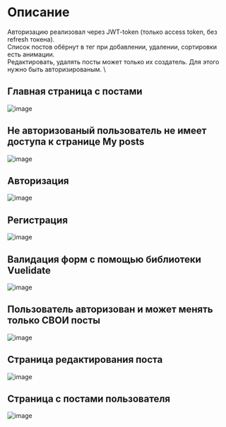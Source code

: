 # Описание
Авторизацию реализовал через JWT-token (только access token, без refresh токена). \
Список постов обёрнут в тег <transition-group> при добавлении, удалении, сортировки есть анимации. \
Редактировать, удалять посты может только их создатель. Для этого нужно быть авторизированым. \

## Главная страница с постами
![image](https://github.com/H1mka/Post-app/assets/60039557/1c769a77-4dbd-4275-9ade-fdd361dbdac6)

## Не авторизованый пользователь не имеет доступа к странице My posts
![image](https://github.com/H1mka/Post-app/assets/60039557/f108aebe-93f8-4bff-80b9-68f283664282)



## Авторизация
![image](https://github.com/H1mka/Post-app/assets/60039557/1795f1e1-750f-400a-96c1-10f586a24014)



## Регистрация
![image](https://github.com/H1mka/Post-app/assets/60039557/b04da203-9f24-451d-86ee-65d0cca6438c)



## Валидация форм с помощью библиотеки Vuelidate
![image](https://github.com/H1mka/Post-app/assets/60039557/849eec9f-4090-4675-8a47-0b466cc99eea)


## Пользователь авторизован и может менять только СВОИ посты
![image](https://github.com/H1mka/Post-app/assets/60039557/9c734554-88c7-4802-83c1-7b7c57b68a7b)


## Страница редактирования поста
![image](https://github.com/H1mka/Post-app/assets/60039557/f22f66e4-215c-4fb2-95bf-cd31695e87c8)


## Страница с постами пользователя
![image](https://github.com/H1mka/Post-app/assets/60039557/69491ab0-0794-4243-a082-91d2aa156050)

